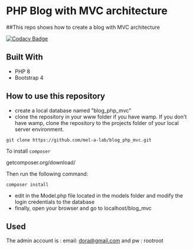 # PHP Blog with MVC architecture

##This repo shows how to create a blog with MVC architecture

[![Codacy Badge](https://app.codacy.com/project/badge/Grade/a8348a71d3d043b2b58ba258001d2fd7)](https://www.codacy.com/gh/mel-a-lab/oc_p5_blog_archi_mvc/dashboard?utm_source=github.com&amp;utm_medium=referral&amp;utm_content=mel-a-lab/oc_p5_blog_archi_mvc&amp;utm_campaign=Badge_Grade)

## Built With

- PHP 8
- Bootstrap 4

## How to use this repository

- create a local database named "blog_php_mvc"
- clone the repository in your www folder if you have wamp. If you don't have wamp, clone the repository to the projects folder of your local server environment.
```text
git clone https://github.com/mel-a-lab/blog_php_mvc.git
```
To install `composer`

getcomposer.org/download/

Then run the following command:

```text
composer install
```
- edit in the Model.php file located in the models folder and modify the login credentials to the database
- finally, open your browser and go to localhost/blog_mvc


## Used

The admin account is : 
email: dora@gmail.com and pw : rootroot
